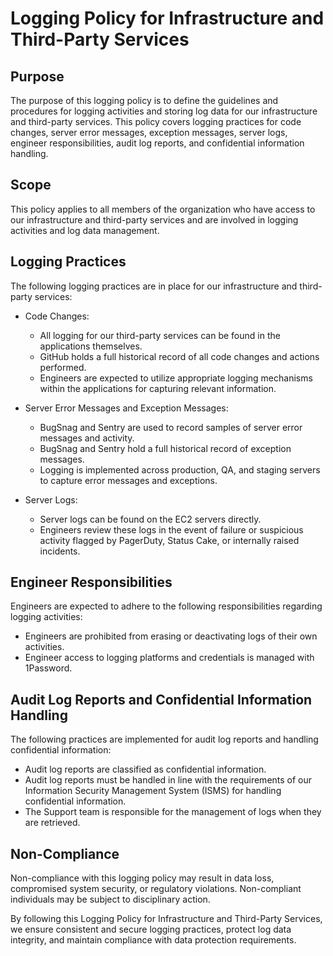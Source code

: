 # Logging Policy for Infrastructure and Third-Party Services

## Purpose

The purpose of this logging policy is to define the guidelines and procedures for logging activities and storing log data for our infrastructure and third-party services. This policy covers logging practices for code changes, server error messages, exception messages, server logs, engineer responsibilities, audit log reports, and confidential information handling.

## Scope

This policy applies to all members of the organization who have access to our infrastructure and third-party services and are involved in logging activities and log data management.

## Logging Practices

The following logging practices are in place for our infrastructure and third-party services:

- Code Changes:
  - All logging for our third-party services can be found in the applications themselves.
  - GitHub holds a full historical record of all code changes and actions performed.
  - Engineers are expected to utilize appropriate logging mechanisms within the applications for capturing relevant information.

- Server Error Messages and Exception Messages:
  - BugSnag and Sentry are used to record samples of server error messages and activity.
  - BugSnag and Sentry hold a full historical record of exception messages.
  - Logging is implemented across production, QA, and staging servers to capture error messages and exceptions.

- Server Logs:
  - Server logs can be found on the EC2 servers directly.
  - Engineers review these logs in the event of failure or suspicious activity flagged by PagerDuty, Status Cake, or internally raised incidents.

## Engineer Responsibilities

Engineers are expected to adhere to the following responsibilities regarding logging activities:

- Engineers are prohibited from erasing or deactivating logs of their own activities.
- Engineer access to logging platforms and credentials is managed with 1Password.

## Audit Log Reports and Confidential Information Handling

The following practices are implemented for audit log reports and handling confidential information:

- Audit log reports are classified as confidential information.
- Audit log reports must be handled in line with the requirements of our Information Security Management System (ISMS) for handling confidential information.
- The Support team is responsible for the management of logs when they are retrieved.

## Non-Compliance

Non-compliance with this logging policy may result in data loss, compromised system security, or regulatory violations. Non-compliant individuals may be subject to disciplinary action.

By following this Logging Policy for Infrastructure and Third-Party Services, we ensure consistent and secure logging practices, protect log data integrity, and maintain compliance with data protection requirements.

